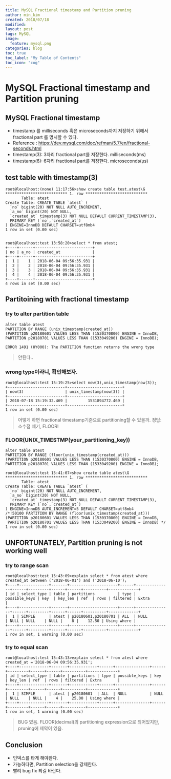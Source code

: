 ```yaml
---
title: MySQL Fractional timestamp and Partition pruning
author: min_kim
created: 2018/07/18
modified:
layout: post
tags: MySQL
image:
  feature: mysql.png
categories: blog
toc: true
toc_label: "My Table of Contents"
toc_icon: "cog"
---
```



# MySQL Fractional timestamp and Partition pruning

## MySQL Fractional timestamp
- timestamp 를 milliseconds 혹은 microseconds까지 저장하기 위해서 fractional part 를 명시할 수 있다.
- Reference : https://dev.mysql.com/doc/refman/5.7/en/fractional-seconds.html
- timestamp(3): 3자리 fractional part를 저장한다. milliseconds(ms)
- timestamp(6): 6자리 fractional part를 저장한다. microseconds(µs)

## test table with timestamp(3)
```
root@localhost:(none) 11:17:56>show create table test.atest\G
*************************** 1. row ***************************
       Table: atest
Create Table: CREATE TABLE `atest` (
  `no` bigint(20) NOT NULL AUTO_INCREMENT,
  `a_no` bigint(20) NOT NULL,
  `created_at` timestamp(3) NOT NULL DEFAULT CURRENT_TIMESTAMP(3),
  PRIMARY KEY (`no`,`created_at`)
) ENGINE=InnoDB DEFAULT CHARSET=utf8mb4
1 row in set (0.00 sec)


root@localhost:test 13:58:20>select * from atest;
+----+------+-------------------------+
| no | a_no | created_at              |
+----+------+-------------------------+
|  1 |    1 | 2018-06-04 09:56:35.931 |
|  2 |    2 | 2018-06-04 09:56:35.931 |
|  3 |    3 | 2018-06-04 09:56:35.931 |
|  4 |    4 | 2018-06-04 09:56:35.931 |
+----+------+-------------------------+
4 rows in set (0.00 sec)
```


## Partitoining with fractional timestamp
### try to alter partition table
```
alter table atest
PARTITION BY RANGE (unix_timestamp(created_at))
(PARTITION p20180601 VALUES LESS THAN (1530370800) ENGINE = InnoDB,
PARTITION p20180701 VALUES LESS THAN (1533049200) ENGINE = InnoDB);

ERROR 1491 (HY000): The PARTITION function returns the wrong type
```

> 안된다..

### wrong type이라니, 확인해보자.
```
root@localhost:test 15:19:25>select now(3),unix_timestamp(now(3));
+-------------------------+------------------------+
| now(3)                  | unix_timestamp(now(3)) |
+-------------------------+------------------------+
| 2018-07-18 15:19:32.469 |         1531894772.469 |
+-------------------------+------------------------+
1 row in set (0.00 sec)
```

> 어떻게 하면 fractional timestamp기준으로 partitioning할 수 있을까.
정답: 소수점 떼기, FLOOR!

### FLOOR(UNIX_TIMESTMP(your_partitioning_key))

```
alter table atest
PARTITION BY RANGE (floor(unix_timestamp(created_at)))
(PARTITION p20180601 VALUES LESS THAN (1530370800) ENGINE = InnoDB,
PARTITION p20180701 VALUES LESS THAN (1533049200) ENGINE = InnoDB);

root@localhost:test 15:41:07>show create table atest\G
*************************** 1. row ***************************
       Table: atest
Create Table: CREATE TABLE `atest` (
  `no` bigint(20) NOT NULL AUTO_INCREMENT,
  `a_no` bigint(20) NOT NULL,
  `created_at` timestamp(3) NOT NULL DEFAULT CURRENT_TIMESTAMP(3),
  PRIMARY KEY (`no`,`created_at`)
) ENGINE=InnoDB AUTO_INCREMENT=5 DEFAULT CHARSET=utf8mb4
/*!50100 PARTITION BY RANGE (floor(unix_timestamp(created_at)))
(PARTITION p20180601 VALUES LESS THAN (1530370800) ENGINE = InnoDB,
 PARTITION p20180701 VALUES LESS THAN (1533049200) ENGINE = InnoDB) */
1 row in set (0.00 sec)
```

## UNFORTUNATELY, Partition pruning is not working well
### try to range scan

```
root@localhost:test 15:43:09>explain select * from atest where created_at between ('2018-06-01') and ('2018-06-10');
+----+-------------+-------+---------------------+------+---------------+------+---------+------+------+----------+-------------+
| id | select_type | table | partitions          | type | possible_keys | key  | key_len | ref  | rows | filtered | Extra       |
+----+-------------+-------+---------------------+------+---------------+------+---------+------+------+----------+-------------+
|  1 | SIMPLE      | atest | p20180601,p20180701 | ALL  | NULL          | NULL | NULL    | NULL |    8 |    12.50 | Using where |
+----+-------------+-------+---------------------+------+---------------+------+---------+------+------+----------+-------------+
1 row in set, 1 warning (0.00 sec)
```
### try to equal scan
```
root@localhost:test 15:43:13>explain select * from atest where created_at ='2018-06-04 09:56:35.931';
+----+-------------+-------+------------+------+---------------+------+---------+------+------+----------+-------------+
| id | select_type | table | partitions | type | possible_keys | key  | key_len | ref  | rows | filtered | Extra       |
+----+-------------+-------+------------+------+---------------+------+---------+------+------+----------+-------------+
|  1 | SIMPLE      | atest | p20180601  | ALL  | NULL          | NULL | NULL    | NULL |    4 |    25.00 | Using where |
+----+-------------+-------+------------+------+---------------+------+---------+------+------+----------+-------------+
1 row in set, 1 warning (0.00 sec)
```

> BUG 였음. FLOOR(decimal)의 partitioning expression으로 되어있지만, pruning에 제약이 있음.


## Conclusion
- 인덱스를 타게 해야한다.
- 가능하다면, Partition selection을 강제한다.
- 빨리 bug fix 되길 바란다.
